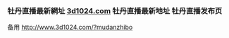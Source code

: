 ### 牡丹直播最新網址 [3d1024.com](http://www.3d1024.com/?mudanzhibo) 牡丹直播最新地址 牡丹直播发布页

备用 http://www.3d1024.com/?mudanzhibo
